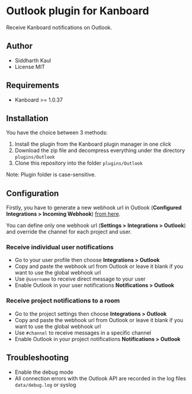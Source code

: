 Outlook plugin for Kanboard
=========================

Receive Kanboard notifications on Outlook.

Author
------

- Siddharth Kaul
- License MIT

Requirements
------------

- Kanboard >= 1.0.37

Installation
------------

You have the choice between 3 methods:

1. Install the plugin from the Kanboard plugin manager in one click
2. Download the zip file and decompress everything under the directory `plugins/Outlook`
3. Clone this repository into the folder `plugins/Outlook`

Note: Plugin folder is case-sensitive.

Configuration
-------------

Firstly, you have to generate a new webhook url in Outlook (**Configured Integrations > Incoming Webhook**) [from here](https://docs.microsoft.com/en-us/microsoftteams/platform/webhooks-and-connectors/how-to/connectors-using).

You can define only one webhook url (**Settings > Integrations > Outlook**) and override the channel for each project and user.

### Receive individual user notifications

- Go to your user profile then choose **Integrations > Outlook**
- Copy and paste the webhook url from Outlook or leave it blank if you want to use the global webhook url
- Use `@username` to receive direct message to your user
- Enable Outlook in your user notifications **Notifications > Outlook**

### Receive project notifications to a room

- Go to the project settings then choose **Integrations > Outlook**
- Copy and paste the webhook url from Outlook or leave it blank if you want to use the global webhook url
- Use `#channel` to receive messages in a specific channel
- Enable Outlook in your project notifications **Notifications > Outlook**

## Troubleshooting

- Enable the debug mode
- All connection errors with the Outlook API are recorded in the log files `data/debug.log` or syslog
